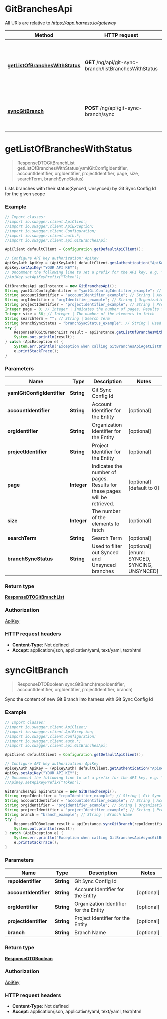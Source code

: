 # GitBranchesApi

All URIs are relative to *https://app.harness.io/gateway*

Method | HTTP request | Description
------------- | ------------- | -------------
[**getListOfBranchesWithStatus**](GitBranchesApi.md#getListOfBranchesWithStatus) | **GET** /ng/api/git-sync-branch/listBranchesWithStatus | Lists branches with their status(Synced, Unsynced) by Git Sync Config Id for the given scope
[**syncGitBranch**](GitBranchesApi.md#syncGitBranch) | **POST** /ng/api/git-sync-branch/sync | Sync the content of new Git Branch into harness with Git Sync Config Id

<a name="getListOfBranchesWithStatus"></a>
# **getListOfBranchesWithStatus**
> ResponseDTOGitBranchList getListOfBranchesWithStatus(yamlGitConfigIdentifier, accountIdentifier, orgIdentifier, projectIdentifier, page, size, searchTerm, branchSyncStatus)

Lists branches with their status(Synced, Unsynced) by Git Sync Config Id for the given scope

### Example
```java
// Import classes:
//import io.swagger.client.ApiClient;
//import io.swagger.client.ApiException;
//import io.swagger.client.Configuration;
//import io.swagger.client.auth.*;
//import io.swagger.client.api.GitBranchesApi;

ApiClient defaultClient = Configuration.getDefaultApiClient();

// Configure API key authorization: ApiKey
ApiKeyAuth ApiKey = (ApiKeyAuth) defaultClient.getAuthentication("ApiKey");
ApiKey.setApiKey("YOUR API KEY");
// Uncomment the following line to set a prefix for the API key, e.g. "Token" (defaults to null)
//ApiKey.setApiKeyPrefix("Token");

GitBranchesApi apiInstance = new GitBranchesApi();
String yamlGitConfigIdentifier = "yamlGitConfigIdentifier_example"; // String | Git Sync Config Id
String accountIdentifier = "accountIdentifier_example"; // String | Account Identifier for the Entity
String orgIdentifier = "orgIdentifier_example"; // String | Organization Identifier for the Entity
String projectIdentifier = "projectIdentifier_example"; // String | Project Identifier for the Entity
Integer page = 0; // Integer | Indicates the number of pages. Results for these pages will be retrieved.
Integer size = 56; // Integer | The number of the elements to fetch
String searchTerm = ""; // String | Search Term
String branchSyncStatus = "branchSyncStatus_example"; // String | Used to filter out Synced and Unsynced branches
try {
    ResponseDTOGitBranchList result = apiInstance.getListOfBranchesWithStatus(yamlGitConfigIdentifier, accountIdentifier, orgIdentifier, projectIdentifier, page, size, searchTerm, branchSyncStatus);
    System.out.println(result);
} catch (ApiException e) {
    System.err.println("Exception when calling GitBranchesApi#getListOfBranchesWithStatus");
    e.printStackTrace();
}
```

### Parameters

Name | Type | Description  | Notes
------------- | ------------- | ------------- | -------------
 **yamlGitConfigIdentifier** | **String**| Git Sync Config Id |
 **accountIdentifier** | **String**| Account Identifier for the Entity | [optional]
 **orgIdentifier** | **String**| Organization Identifier for the Entity | [optional]
 **projectIdentifier** | **String**| Project Identifier for the Entity | [optional]
 **page** | **Integer**| Indicates the number of pages. Results for these pages will be retrieved. | [optional] [default to 0]
 **size** | **Integer**| The number of the elements to fetch | [optional]
 **searchTerm** | **String**| Search Term | [optional]
 **branchSyncStatus** | **String**| Used to filter out Synced and Unsynced branches | [optional] [enum: SYNCED, SYNCING, UNSYNCED]

### Return type

[**ResponseDTOGitBranchList**](ResponseDTOGitBranchList.md)

### Authorization

[ApiKey](../README.md#ApiKey)

### HTTP request headers

 - **Content-Type**: Not defined
 - **Accept**: application/json, application/yaml, text/yaml, text/html

<a name="syncGitBranch"></a>
# **syncGitBranch**
> ResponseDTOBoolean syncGitBranch(repoIdentifier, accountIdentifier, orgIdentifier, projectIdentifier, branch)

Sync the content of new Git Branch into harness with Git Sync Config Id

### Example
```java
// Import classes:
//import io.swagger.client.ApiClient;
//import io.swagger.client.ApiException;
//import io.swagger.client.Configuration;
//import io.swagger.client.auth.*;
//import io.swagger.client.api.GitBranchesApi;

ApiClient defaultClient = Configuration.getDefaultApiClient();

// Configure API key authorization: ApiKey
ApiKeyAuth ApiKey = (ApiKeyAuth) defaultClient.getAuthentication("ApiKey");
ApiKey.setApiKey("YOUR API KEY");
// Uncomment the following line to set a prefix for the API key, e.g. "Token" (defaults to null)
//ApiKey.setApiKeyPrefix("Token");

GitBranchesApi apiInstance = new GitBranchesApi();
String repoIdentifier = "repoIdentifier_example"; // String | Git Sync Config Id
String accountIdentifier = "accountIdentifier_example"; // String | Account Identifier for the Entity
String orgIdentifier = "orgIdentifier_example"; // String | Organization Identifier for the Entity
String projectIdentifier = "projectIdentifier_example"; // String | Project Identifier for the Entity
String branch = "branch_example"; // String | Branch Name
try {
    ResponseDTOBoolean result = apiInstance.syncGitBranch(repoIdentifier, accountIdentifier, orgIdentifier, projectIdentifier, branch);
    System.out.println(result);
} catch (ApiException e) {
    System.err.println("Exception when calling GitBranchesApi#syncGitBranch");
    e.printStackTrace();
}
```

### Parameters

Name | Type | Description  | Notes
------------- | ------------- | ------------- | -------------
 **repoIdentifier** | **String**| Git Sync Config Id |
 **accountIdentifier** | **String**| Account Identifier for the Entity | [optional]
 **orgIdentifier** | **String**| Organization Identifier for the Entity | [optional]
 **projectIdentifier** | **String**| Project Identifier for the Entity | [optional]
 **branch** | **String**| Branch Name | [optional]

### Return type

[**ResponseDTOBoolean**](ResponseDTOBoolean.md)

### Authorization

[ApiKey](../README.md#ApiKey)

### HTTP request headers

 - **Content-Type**: Not defined
 - **Accept**: application/json, application/yaml, text/yaml, text/html

